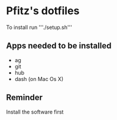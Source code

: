 # Pfitz's dotfiles
To install run '''./setup.sh'''

## Apps needed to be installed

- ag
- git
- hub
- dash (on Mac Os X)


## Reminder
Install the software first
